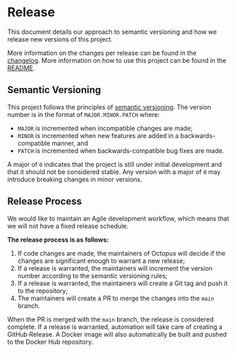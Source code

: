 # Release

This document details our approach to semantic versioning and how we release new versions of this project.

More information on the changes per release can be found in the [changelog](CHANGELOG.md).
More information on how to use this project can be found in the [README](README.md).

## Semantic Versioning

This project follows the principles of [semantic versioning](https://semver.org/).
The version number is in the format of `MAJOR.MINOR.PATCH` where:

- `MAJOR` is incremented when incompatible changes are made;
- `MINOR` is incremented when new features are added in a backwards-compatible manner, and
- `PATCH` is incremented when backwards-compatible bug fixes are made.

A major of `0` indicates that the project is still under initial development and that it should not be considered
stable.
Any version with a major of `0` may introduce breaking changes in minor versions.

## Release Process

We would like to maintain an Agile development workflow, which means that we will not have a fixed release schedule.

**The release process is as follows:**

1. If code changes are made, the maintainers of Octopus will decide if the changes are significant enough to warrant a new release;
2. If a release is warranted, the maintainers will increment the version number according to the semantic versioning rules;
3. If a release is warranted, the maintainers will create a Git tag and push it to the repository;
4. The maintainers will create a PR to merge the changes into the `main` branch.

When the PR is merged with the `main` branch, the release is considered complete.
If a release is warranted, automation will take care of creating a GitHub Release.
A Docker image will also automatically be built and pushed to the Docker Hub repository.

